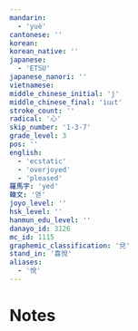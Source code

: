 ```yaml
---
mandarin:
  - 'yuè'
cantonese: ''
korean:
korean_native: ''
japanese:
  - 'ETSU'
japanese_nanori: ''
vietnamese:
middle_chinese_initial: 'j'
middle_chinese_final: 'iuᴇt'
stroke_count: ''
radical: '心'
skip_number: '1-3-7'
grade_level: 3
pos: ''
english:
  - 'ecstatic'
  - 'overjoyed'
  - 'pleased'
羅馬字: 'yed'
韓文: '엳'
joyo_level: ''
hsk_level: ''
hanmun_edu_level: ''
danayo_id: 3126
mc_id: 1115
graphemic_classification: '兌'
stand_in: '喜悅'
aliases:
  - '悅'
---
```


# Notes
